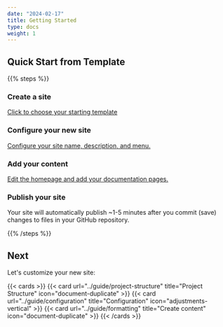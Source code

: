 ```yaml
---
date: "2024-02-17"
title: Getting Started
type: docs
weight: 1
---
```


## Quick Start from Template

{{% steps %}}

### Create a site

[Click to choose your starting template](https://hugoblox.com/templates)

### Configure your new site

[Configure your site name, description, and menu.](https://docs.hugoblox.com/tutorial/blog/)

### Add your content

[Edit the homepage and add your documentation pages.](https://docs.hugoblox.com/tutorial/blog/)

### Publish your site

Your site will automatically publish ~1-5 minutes after you commit (save) changes to files in your GitHub repository.

{{% /steps %}}

## Next

Let's customize your new site:

{{< cards >}}
  {{< card url="../guide/project-structure" title="Project Structure" icon="document-duplicate" >}}
  {{< card url="../guide/configuration" title="Configuration" icon="adjustments-vertical" >}}
  {{< card url="../guide/formatting" title="Create content" icon="document-duplicate" >}}
{{< /cards >}}
